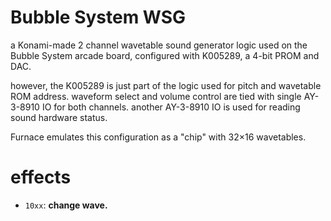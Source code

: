# Bubble System WSG

a Konami-made 2 channel wavetable sound generator logic used on the Bubble System arcade board, configured with K005289, a 4-bit PROM and DAC.

however, the K005289 is just part of the logic used for pitch and wavetable ROM address.
waveform select and volume control are tied with single AY-3-8910 IO for both channels.
another AY-3-8910 IO is used for reading sound hardware status.

Furnace emulates this configuration as a "chip" with 32×16 wavetables.

# effects

- `10xx`: **change wave.**

